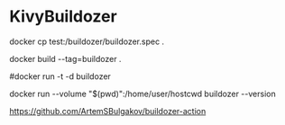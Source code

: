 # KivyBuildozer

docker cp test:/buildozer/buildozer.spec .

docker build --tag=buildozer .

#docker run -t -d buildozer

docker run --volume "$(pwd)":/home/user/hostcwd buildozer --version

https://github.com/ArtemSBulgakov/buildozer-action